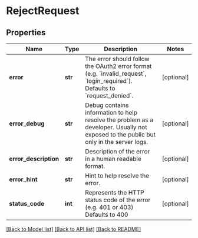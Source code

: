 # RejectRequest

## Properties
Name | Type | Description | Notes
------------ | ------------- | ------------- | -------------
**error** | **str** | The error should follow the OAuth2 error format (e.g. &#x60;invalid_request&#x60;, &#x60;login_required&#x60;).  Defaults to &#x60;request_denied&#x60;. | [optional] 
**error_debug** | **str** | Debug contains information to help resolve the problem as a developer. Usually not exposed to the public but only in the server logs. | [optional] 
**error_description** | **str** | Description of the error in a human readable format. | [optional] 
**error_hint** | **str** | Hint to help resolve the error. | [optional] 
**status_code** | **int** | Represents the HTTP status code of the error (e.g. 401 or 403)  Defaults to 400 | [optional] 

[[Back to Model list]](../README.md#documentation-for-models) [[Back to API list]](../README.md#documentation-for-api-endpoints) [[Back to README]](../README.md)


